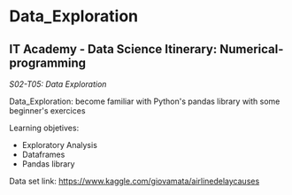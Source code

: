 # Data_Exploration
## IT Academy - Data Science Itinerary: Numerical-programming
*S02-T05: Data Exploration*

Data_Exploration: become familiar with Python's pandas library with some beginner's exercices

Learning objetives:

+ Exploratory Analysis
+ Dataframes
+ Pandas library

Data set link: https://www.kaggle.com/giovamata/airlinedelaycauses
